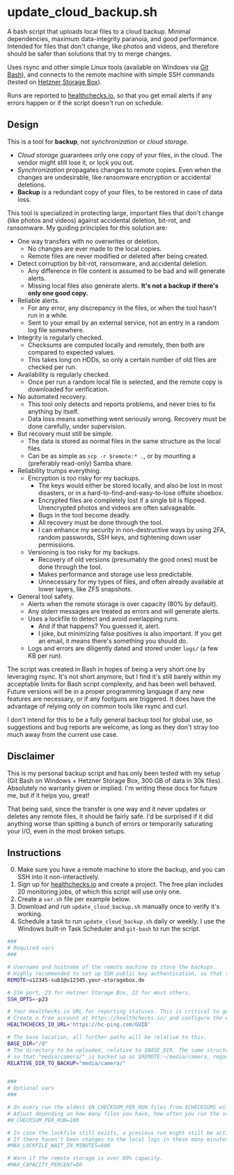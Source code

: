 # update_cloud_backup.sh

A bash script that uploads local files to a cloud backup. Minimal dependencies, maximum data-integrity paranoia, and good performance. Intended for files that don't change, like photos and videos, and therefore should be safer than solutions that try to merge changes.

Uses rsync and other simple Linux tools (available on Windows via [Git Bash](https://gitforwindows.org/)), and connects to the remote machine with simple SSH commands (tested on [Hetzner Storage Box](https://www.hetzner.com/storage/storage-box)).

Runs are reported to [healthchecks.io](https://healthchecks.io), so that you get email alerts if any errors happen or if the script doesn't run on schedule.

## Design

This is a tool for **backup**, not *synchronization* or *cloud storage*.

- *Cloud storage* guarantees only one copy of your files, in the cloud. The vendor might still lose it, or lock you out.
- *Synchronization* propagates changes to remote copies. Even when the changes are undesirable, like ransomware encryption or accidental deletions.
- **Backup** is a redundant copy of your files, to be restored in case of data loss.

This tool is specialized in protecting large, important files that don't change (like photos and videos) against accidental deletion, bit-rot, and ransomware. My guiding principles for this solution are:

- One way transfers with no overwrites or deletion.
    - No changes are ever made to the local copies.
    - Remote files are never modified or deleted after being created.
- Detect corruption by bit-rot, ransomware, and accidental deletion.
    - Any difference in file content is assumed to be bad and will generate alerts.
    - Missing local files also generate alerts. **It's not a backup if there's only one good copy.**
- Reliable alerts.
    - For any error, any discrepancy in the files, or when the tool hasn't run in a while.
    - Sent to your email by an external service, not an entry in a random log file somewhere.
- Integrity is regularly checked.
    - Checksums are computed locally and remotely, then both are compared to expected values.
    - This takes long on HDDs, so only a certain number of old files are checked per run.
- Availability is regularly checked.
    - Once per run a random local file is selected, and the remote copy is downloaded for verification.
- No automated recovery.
    - This tool only detects and reports problems, and never tries to fix anything by itself.
    - Data loss means something went seriously wrong. Recovery must be done carefully, under supervision.
- But recovery must still be simple.
    - The data is stored as normal files in the same structure as the local files.
    - Can be as simple as `scp -r $remote:* .`, or by mounting a (preferably read-only) Samba share.
- Reliability trumps everything.
    - Encryption is too risky for my backups.
        - The keys would either be stored locally, and also be lost in most disasters, or in a hard-to-find-and-easy-to-lose offsite shoebox.
        - Encrypted files are completely lost if a single bit is flipped. Unencrypted photos and videos are often salvageable.
        - Bugs in the tool become deadly.
        - All recovery must be done through the tool.
        - I can enhance my security in non-destructive ways by using 2FA, random passwords, SSH keys, and tightening down user permissions.
    - Versioning is too risky for my backups.
        - Recovery of old versions (presumably the good ones) must be done through the tool.
        - Makes performance and storage use less predictable.
        - Unnecessary for my types of files, and often already available at lower layers, like ZFS snapshots.
- General tool safety.
    - Alerts when the remote storage is over capacity (80% by default).
    - Any stderr messages are treated as errors and will generate alerts.
    - Uses a lockfile to detect and avoid overlapping runs.
        - And if that happens? You guessed it, alert.
        - I joke, but minimizing false positives is also important. If you get an email, it means there's something you should do.
    - Logs and errors are diligently dated and stored under `logs/` (a few KB per run).

The script was created in Bash in hopes of being a very short one by leveraging rsync. It's not short anymore, but I find it's still barely within my acceptable limits for Bash script complexity, and has been well behaved. Future versions will be in a proper programming language if any new features are necessary, or if any footguns are triggered. It does have the advantage of relying only on common tools like rsync and curl.

I don't intend for this to be a fully general backup tool for global use, so suggestions and bug reports are welcome, as long as they don't stray too much away from the current use case.

## Disclaimer

This is my personal backup script and has only been tested with my setup (Git Bash on Windows + Hetzner Storage Box, 300 GB of data in 30k files). Absolutely no warranty given or implied. I'm writing these docs for future me, but if it helps you, great!

That being said, since the transfer is one way and it never updates or deletes any remote files, it should be fairly safe. I'd be surprised if it did anything worse than spitting a bunch of errors or temporarily saturating your I/O, even in the most broken setups.

## Instructions

0. Make sure you have a remote machine to store the backup, and you can SSH into it non-interactively.
1. Sign up for [healthchecks.io](https://healthchecks.io) and create a project. The free plan includes 20 monitoring jobs, of which this script will use only one.
2. Create a `var.sh` file per example below.
3. Download and run `update_cloud_backup.sh` manually once to verify it's working.
4. Schedule a task to run `update_cloud_backup.sh` daily or weekly. I use the Windows built-in Task Scheduler and `git-bash` to run the script.

```bash
###
# Required vars
###

# Username and hostname of the remote machine to store the backups.
# Highly recommended to set up SSH public key authentication, so that the script can run unattended without interaction.
REMOTE=u12345-sub1@u12345.your-storagebox.de

# SSH port, 23 for Hetzner Storage Box, 22 for most others.
SSH_OPTS=-p23

# Your Healthecks.io URL for reporting statuses. This is critical to get alerts!
# Create a free account at https://healthchecks.io/ and configure the expected schedule (e.g. daily pings, with alerts after 3 days).
HEALTHCHECKS_IO_URL='https://hc-ping.com/GUID'

# The base location, all further paths will be relative to this.
BASE_DIR="/d"
# The directory to be uploaded, relative to $BASE_DIR. The same structure will copied to the cloud backup,
# so that "media/camera/" is backed up as $REMOTE:~/media/camera, regardless of $BASE_DIR.
RELATIVE_DIR_TO_BACKUP="media/camera/"


###
# Optional vars
###

# On every run the oldest $N_CHECKSUM_PER_RUN files from $CHECKSUMS will be hashed both locally and remotely to verify integrity.
# Adjust depending on how many files you have, how often you run the script, and how often you want the integrity checked.
#N_CHECKSUM_PER_RUN=100

# In case the lockfile still exists, a previous run might still be active, or it crashed without deleting the lockfile.
# If there haven't been changes to the local logs in these many minutes, ignore the lockfile and go ahead anyway.
#MAX_LOCKFILE_WAIT_IN_MINUTES=600

# Warn if the remote storage is over 80% capacity.
#MAX_CAPACITY_PERCENT=80
```